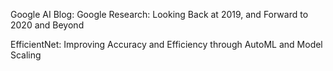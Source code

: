 Google AI Blog: Google Research: Looking Back at 2019, and Forward to 2020 and Beyond

EfficientNet: Improving Accuracy and Efficiency through AutoML and Model Scaling